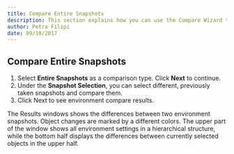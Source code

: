 ```yaml
---
title: Compare Entire Snapshots
description: This section explains how you can use the Compare Wizard to compare different snapshots of your environment.
author: Petra Filipi
date: 09/10/2017
---
```

## Compare Entire Snapshots

1. Select __Entire Snapshots__ as a comparison type. Click __Next__ to continue.
2. Under the __Snapshot Selection__, you can select different, previously taken snapshots and compare them.
3. Click Next to see environment compare results.

The Results windows shows the differences between two environment snapshots. Object changes are marked by a different colors. The upper part of the window shows all environment settings in a hierarchical structure, while the bottom half displays the differences between currently selected objects in the upper half.

